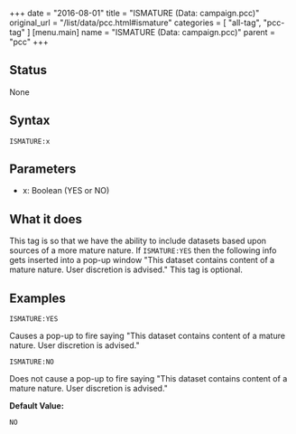 +++
date = "2016-08-01"
title = "ISMATURE (Data: campaign.pcc)"
original_url = "/list/data/pcc.html#ismature"
categories = [ "all-tag", "pcc-tag" ]
[menu.main]
    name = "ISMATURE (Data: campaign.pcc)"
    parent = "pcc"
+++

## Status

None

## Syntax

`ISMATURE:x`

## Parameters

-   x: Boolean (YES or NO)



What it does
------------

This tag is so that we have the ability to include datasets based upon
sources of a more mature nature. If `ISMATURE:YES` then the following
info gets inserted into a pop-up window "This dataset contains content
of a mature nature. User discretion is advised." This tag is optional.

Examples
--------

`ISMATURE:YES`

Causes a pop-up to fire saying "This dataset contains content of a
mature nature. User discretion is advised."

`ISMATURE:NO`

Does not cause a pop-up to fire saying "This dataset contains content of
a mature nature. User discretion is advised."

**Default Value:**

`NO`

